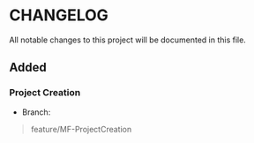 # CHANGELOG

All notable changes to this project will be documented in this file.

## Added

### Project Creation

- Branch:

> feature/MF-ProjectCreation

